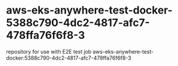 # aws-eks-anywhere-test-docker-5388c790-4dc2-4817-afc7-478ffa76f6f8-3
repository for use with E2E test job aws-eks-anywhere-test-docker:5388c790-4dc2-4817-afc7-478ffa76f6f8-3
